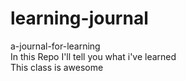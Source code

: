 # learning-journal
a-journal-for-learning  
In this Repo I'll tell you what i've learned  
This class is awesome
